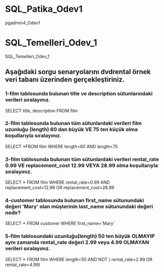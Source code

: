 # SQL_Patika_Odev1
pgadmin4_Odev1

# SQL_Temelleri_Odev_1
SQL_Temelleri_Odev_1

## Aşağıdaki sorgu senaryolarını dvdrental örnek veri tabanı üzerinden gerçekleştiriniz.

### 1-film tablosunda bulunan title ve description sütunlarındaki verileri sıralayınız.
SELECT title, description FROM film

### 2-film tablosunda bulunan tüm sütunlardaki verileri film uzunluğu (length) 60 dan büyük VE 75 ten küçük olma koşullarıyla sıralayınız.
SELECT *FROM film WHERE length>60 AND length<75

### 3-film tablosunda bulunan tüm sütunlardaki verileri rental_rate 0.99 VE replacement_cost 12.99 VEYA 28.99 olma koşullarıyla sıralayınız.
SELECT * FROM film WHERE rental_rate=0.99 AND replacement_cost=12.99 OR replacement_cost=28.99 

### 4-customer tablosunda bulunan first_name sütunundaki değeri 'Mary' olan müşterinin last_name sütunundaki değeri nedir?
SELECT * FROM customer WHERE first_name='Mary'

### 5-film tablosundaki uzunluğu(length) 50 ten büyük OLMAYIP aynı zamanda rental_rate değeri 2.99 veya 4.99 OLMAYAN verileri sıralayınız.
SELECT * FROM film WHERE length<50 AND NOT ( rental_rate=2.99 OR rental_rate=4.99)
